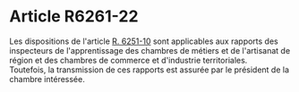 # Article R6261-22

  
Les dispositions de l'article [R. 6251-10][1] sont applicables aux rapports des inspecteurs de l'apprentissage des chambres de métiers et de l'artisanat de région et des chambres de commerce et d'industrie territoriales.   
Toutefois, la transmission de ces rapports est assurée par le président de la chambre intéressée.

 [1]: /affichCodeArticle.do?cidTexte=LEGITEXT000006072050&idArticle=LEGIARTI000018497898&dateTexte=&categorieLien=cid
